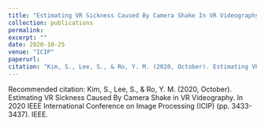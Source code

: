 ```yaml
---
title: "Estimating VR Sickness Caused By Camera Shake In VR Videography"
collection: publications
permalink:
excerpt: ""
date: 2020-10-25
venue: "ICIP"
paperurl:
citation: "Kim, S., Lee, S., & Ro, Y. M. (2020, October). Estimating VR Sickness Caused By Camera Shake in VR Videography. In 2020 IEEE International Conference on Image Processing (ICIP) (pp. 3433-3437). IEEE."
---
```



Recommended citation: Kim, S., Lee, S., & Ro, Y. M. (2020, October). Estimating VR Sickness Caused By Camera Shake in VR Videography. In 2020 IEEE International Conference on Image Processing (ICIP) (pp. 3433-3437). IEEE.
